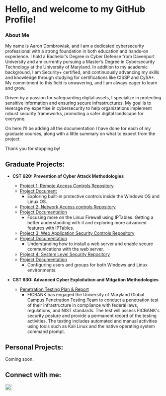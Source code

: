 <h1>Hello, and welcome to my GitHub Profile!</h1>

<h3>About Me</h3>

My name is Aaron Dombrowiak, and I am a dedicated cybersecurity professional with a strong foundation in both education and hands-on experience. I hold a Bachelor’s Degree in Cyber Defense from Davenport University and am currently pursuing a Master’s Degree in Cybersecurity Technology at the University of Maryland. In addition to my academic background, I am Security+ certified, and continuously advancing my skills and knowledge through studying for certifications like CISSP and CySA+. My commitment to this field is unwavering, and I am always eager to learn and grow. 

Driven by a passion for safeguarding digital assets, I specialize in protecting sensitive information and ensuring secure infrastructures. My goal is to leverage my expertise in cybersecurity to help organizations implement robust security frameworks, promoting a safer digital landscape for everyone.

On here I'll be adding all the documentation I have done for each of my graduate courses, along with a little summary on what to expect from the project.

Thank you for stopping by!

<h2>Graduate Projects:</h2>

- <b>CST 620: Prevention of Cyber Attack Methodologies</b>
  - [Project 1: Remote Access Controls Repository](https://github.com/adombrowiak/RemoteAccessControls)
  - [Project Document](https://github.com/user-attachments/files/17102227/dombrowiak_CST620_Project1.pdf)
    - Exploring built-in protective controls inside the Windows OS and Linux OS.
  - [Project 2: Network Access controls Repository](https://github.com/adombrowiak/NetworkAccessControls)
  - [Project  Documentation](https://github.com/user-attachments/files/17102221/dombrowiak_CST620_Project2.pdf)
    - Focusing more on the Linux Firewall using IPTables. Getting a better understanding with it and exploring more advanced features with IPTables.
  - [Project 3: Web Application Security Controls Repository](https://github.com/adombrowiak/Web-Application-Security-Controls-Repository)
  - [Project Documentation](https://github.com/user-attachments/files/17102216/dombrowiak_CST620_Project3.pdf)
    - Understanding how to install a web server and enable secure communications with the web server.
  - [Project 4: System Level Security Repository](https://github.com/adombrowiak/System-Level-Security-Repository)
  - [Project Documentation](https://github.com/user-attachments/files/17102215/dombrowiak_CST620_Project4.pdf)
    - Configuring users and groups for both Windows and Linux environments. 

- <b>CST 630: Advanced Cyber Exploitation and Mitgation Methodologies</b>
  - [Penetration Testing Plan & Report](https://github.com/user-attachments/files/17102200/dombrowiak._CST630_Project4.pdf)
    - FICBANK has engaged the University of Maryland Global Campus Penetration Testing Team to conduct a penetration test of their infrastructure in compliance with federal laws, regulations, and NIST standards. The test will assess FICBANK's security posture and provide a permanent record of the testing activities. The testing includes automated and manual activities using tools such as Kali Linux and the native operating system command prompt.

<h2>Personal Projects:</h2>
Coming soon.

<h2>Connect with me:</h2>

[<img align="left" alt="JoshMadakor | LinkedIn" width="22px" src="https://cdn.jsdelivr.net/npm/simple-icons@v3/icons/linkedin.svg" />][linkedin]


[linkedin]: https://www.linkedin.com/in/aaron-dombrowiak/

<!--
**joshmadakor1/joshmadakor1** is a ✨ _special_ ✨ repository because its `README.md` (this file) appears on your GitHub profile.

Here are some ideas to get you started:

- 🔭 I’m currently working on ...
- 🌱 I’m currently learning ...
- 👯 I’m looking to collaborate on ...
- 🤔 I’m looking for help with ...
- 💬 Ask me about ...
- 📫 How to reach me: ...
- 😄 Pronouns: ...
- ⚡ Fun fact: ...
-->

